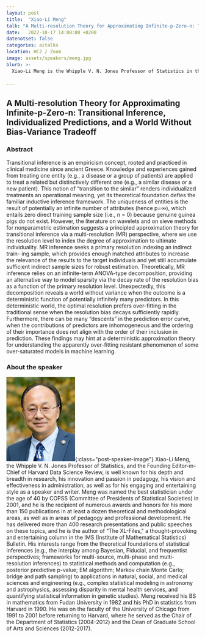 ```yaml
---
layout: post
title:  "Xiao-Li Meng"
talk: "A Multi-resolution Theory for Approximating Infinite-p-Zero-n: Transitional Inference, Individualized Predictions, and a World Without Bias-Variance Tradeoff​"
date:   2022-10-17 14:00:00 +0200
datenotset: false
categories: aitalks
location: HC2 / Zoom
image: assets/speakers/meng.jpg
blurb: >-
  Xiao-Li Meng is the Whipple V. N. Jones Professor of Statistics in the Faculty of Arts & Sciences at Harvard University.

---
```


## A Multi-resolution Theory for Approximating Infinite-p-Zero-n: Transitional Inference, Individualized Predictions, and a World Without Bias-Variance Tradeoff

### Abstract
Transitional inference is an empiricism concept, rooted and practiced in clinical medicine since ancient Greece. Knowledge and experiences gained from treating one entity (e.g., a disease or a group of patients) are applied to treat a related but distinctively different one (e.g., a similar disease or a new patient). This notion of “transition to the similar” renders individualized treatments an operational meaning, yet its theoretical foundation defies the familiar inductive inference framework. The uniqueness of entities is the result of potentially an infinite number of attributes (hence p=∞), which entails zero direct training sample size (i.e., n = 0) because genuine guinea pigs do not exist. However, the literature on wavelets and on sieve methods for nonparametric estimation suggests a principled approximation theory for transitional inference via a multi-resolution (MR) perspective, where we use the resolution level to index the degree of approximation to ultimate individuality. MR inference seeks a primary resolution indexing an indirect train- ing sample, which provides enough matched attributes to increase the relevance of the results to the target individuals and yet still accumulate sufficient indirect sample sizes for robust estimation. Theoretically, MR inference relies on an infinite-term ANOVA-type decomposition, providing an alternative way to model sparsity via the decay rate of the resolution bias as a function of the primary resolution level. Unexpectedly, this decomposition reveals a world without variance when the outcome is a deterministic function of potentially infinitely many predictors. In this deterministic world, the optimal resolution prefers over-fitting in the traditional sense when the resolution bias decays sufficiently rapidly. Furthermore, there can be many “descents” in the prediction error curve, when the contributions of predictors are inhomogeneous and the ordering of their importance does not align with the order of their inclusion in prediction. These findings may hint at a deterministic approximation theory for understanding the apparently over-fitting resistant phenomenon of some over-saturated models in machine learning.

### About the speaker
![Xiao-Li Meng](/assets/speakers/meng.jpg){:class="post-speaker-image"} Xiao-Li Meng, the Whipple V. N. Jones Professor of Statistics, and the Founding Editor-in-Chief of Harvard Data Science Review, is well known for his depth and breadth in research, his innovation and passion in pedagogy, his vision and effectiveness in administration, as well as for his engaging and entertaining style as a speaker and writer. Meng was named the best statistician under the age of 40 by COPSS (Committee of Presidents of Statistical Societies) in 2001, and he is the recipient of numerous awards and honors for his more than 150 publications in at least a dozen theoretical and methodological areas, as well as in areas of pedagogy and professional development. He has delivered more than 400 research presentations and public speeches on these topics, and he is the author of “The XL-Files," a thought-provoking and entertaining column in the IMS (Institute of Mathematical Statistics) Bulletin. His interests range from the theoretical foundations of statistical inferences (e.g., the interplay among Bayesian, Fiducial, and frequentist perspectives; frameworks for multi-source, multi-phase and multi- resolution inferences) to statistical methods and computation (e.g., posterior predictive p-value; EM algorithm; Markov chain Monte Carlo; bridge and path sampling) to applications in natural, social, and medical sciences and engineering (e.g., complex statistical modeling in astronomy and astrophysics, assessing disparity in mental health services, and quantifying statistical information in genetic studies). Meng received his BS in mathematics from Fudan University in 1982 and his PhD in statistics from Harvard in 1990. He was on the faculty of the University of Chicago from 1991 to 2001 before returning to Harvard, where he served as the Chair of the Department of Statistics (2004-2012) and the Dean of Graduate School of Arts and Sciences (2012-2017).
